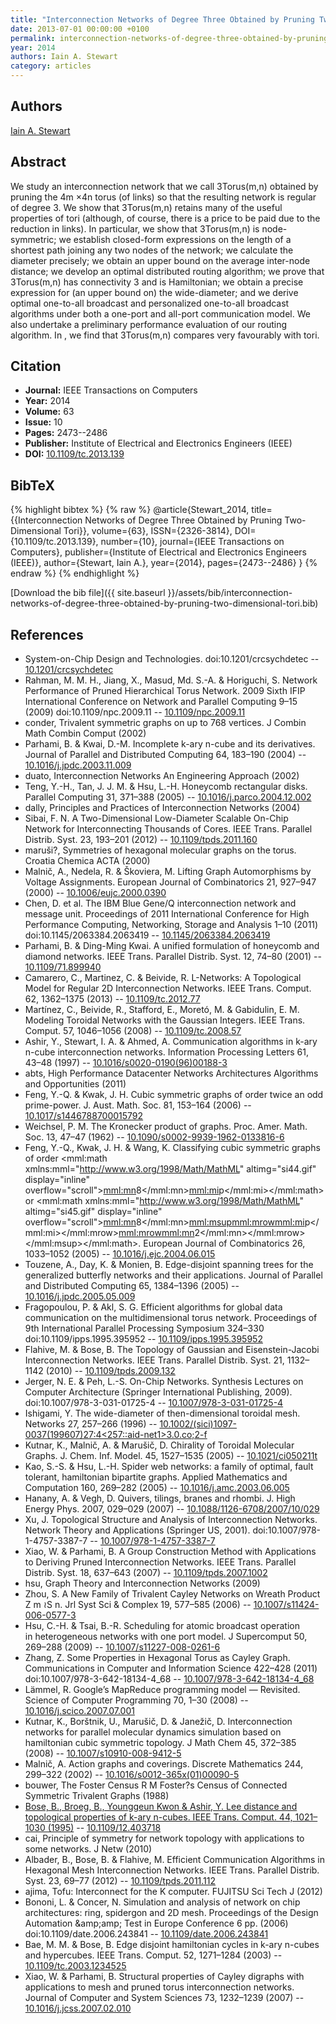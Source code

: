 ```yaml
---
title: "Interconnection Networks of Degree Three Obtained by Pruning Two-Dimensional Tori"
date: 2013-07-01 00:00:00 +0100
permalink: interconnection-networks-of-degree-three-obtained-by-pruning-two-dimensional-tori
year: 2014
authors: Iain A. Stewart
category: articles
---
```

 
## Authors
[Iain A. Stewart](authors/iain-a-stewart)
 
## Abstract
We study an interconnection network that we call 3Torus(m,n) obtained by pruning the 4m ×4n torus (of links) so that the resulting network is regular of degree 3. We show that 3Torus(m,n) retains many of the useful properties of tori (although, of course, there is a price to be paid due to the reduction in links). In particular, we show that 3Torus(m,n) is node-symmetric; we establish closed-form expressions on the length of a shortest path joining any two nodes of the network; we calculate the diameter precisely; we obtain an upper bound on the average inter-node distance; we develop an optimal distributed routing algorithm; we prove that 3Torus(m,n) has connectivity 3 and is Hamiltonian; we obtain a precise expression for (an upper bound on) the wide-diameter; and we derive optimal one-to-all broadcast and personalized one-to-all broadcast algorithms under both a one-port and all-port communication model. We also undertake a preliminary performance evaluation of our routing algorithm. In , we find that 3Torus(m,n) compares very favourably with tori.
 
## Citation
- **Journal:** IEEE Transactions on Computers
- **Year:** 2014
- **Volume:** 63
- **Issue:** 10
- **Pages:** 2473--2486
- **Publisher:** Institute of Electrical and Electronics Engineers (IEEE)
- **DOI:** [10.1109/tc.2013.139](https://doi.org/10.1109/tc.2013.139)
 
## BibTeX
{% highlight bibtex %}
{% raw %}
@article{Stewart_2014,
  title={{Interconnection Networks of Degree Three Obtained by Pruning Two-Dimensional Tori}},
  volume={63},
  ISSN={2326-3814},
  DOI={10.1109/tc.2013.139},
  number={10},
  journal={IEEE Transactions on Computers},
  publisher={Institute of Electrical and Electronics Engineers (IEEE)},
  author={Stewart, Iain A.},
  year={2014},
  pages={2473--2486}
}
{% endraw %}
{% endhighlight %}
 
[Download the bib file]({{ site.baseurl }}/assets/bib/interconnection-networks-of-degree-three-obtained-by-pruning-two-dimensional-tori.bib)
 
## References
- System-on-Chip Design and Technologies. doi:10.1201/crcsychdetec -- [10.1201/crcsychdetec](https://doi.org/10.1201/crcsychdetec)
- Rahman, M. M. H., Jiang, X., Masud, Md. S.-A. & Horiguchi, S. Network Performance of Pruned Hierarchical Torus Network. 2009 Sixth IFIP International Conference on Network and Parallel Computing 9–15 (2009) doi:10.1109/npc.2009.11 -- [10.1109/npc.2009.11](https://doi.org/10.1109/npc.2009.11)
- conder, Trivalent symmetric graphs on up to 768 vertices. J Combin Math Combin Comput (2002)
- Parhami, B. & Kwai, D.-M. Incomplete k-ary n-cube and its derivatives. Journal of Parallel and Distributed Computing 64, 183–190 (2004) -- [10.1016/j.jpdc.2003.11.009](https://doi.org/10.1016/j.jpdc.2003.11.009)
- duato, Interconnection Networks An Engineering Approach (2002)
- Teng, Y.-H., Tan, J. J. M. & Hsu, L.-H. Honeycomb rectangular disks. Parallel Computing 31, 371–388 (2005) -- [10.1016/j.parco.2004.12.002](https://doi.org/10.1016/j.parco.2004.12.002)
- dally, Principles and Practices of Interconnection Networks (2004)
- Sibai, F. N. A Two-Dimensional Low-Diameter Scalable On-Chip Network for Interconnecting Thousands of Cores. IEEE Trans. Parallel Distrib. Syst. 23, 193–201 (2012) -- [10.1109/tpds.2011.160](https://doi.org/10.1109/tpds.2011.160)
- maruši?, Symmetries of hexagonal molecular graphs on the torus. Croatia Chemica ACTA (2000)
- Malnič, A., Nedela, R. & Škoviera, M. Lifting Graph Automorphisms by Voltage Assignments. European Journal of Combinatorics 21, 927–947 (2000) -- [10.1006/eujc.2000.0390](https://doi.org/10.1006/eujc.2000.0390)
- Chen, D. et al. The IBM Blue Gene/Q interconnection network and message unit. Proceedings of 2011 International Conference for High Performance Computing, Networking, Storage and Analysis 1–10 (2011) doi:10.1145/2063384.2063419 -- [10.1145/2063384.2063419](https://doi.org/10.1145/2063384.2063419)
- Parhami, B. & Ding-Ming Kwai. A unified formulation of honeycomb and diamond networks. IEEE Trans. Parallel Distrib. Syst. 12, 74–80 (2001) -- [10.1109/71.899940](https://doi.org/10.1109/71.899940)
- Camarero, C., Martinez, C. & Beivide, R. L-Networks: A Topological Model for Regular 2D Interconnection Networks. IEEE Trans. Comput. 62, 1362–1375 (2013) -- [10.1109/tc.2012.77](https://doi.org/10.1109/tc.2012.77)
- Martínez, C., Beivide, R., Stafford, E., Moretó, M. & Gabidulin, E. M. Modeling Toroidal Networks with the Gaussian Integers. IEEE Trans. Comput. 57, 1046–1056 (2008) -- [10.1109/tc.2008.57](https://doi.org/10.1109/tc.2008.57)
- Ashir, Y., Stewart, I. A. & Ahmed, A. Communication algorithms in k-ary n-cube interconnection networks. Information Processing Letters 61, 43–48 (1997) -- [10.1016/s0020-0190(96)00188-3](https://doi.org/10.1016/s0020-0190(96)00188-3)
- abts, High Performance Datacenter Networks Architectures Algorithms and Opportunities (2011)
- Feng, Y.-Q. & Kwak, J. H. Cubic symmetric graphs of order twice an odd prime-power. J. Aust. Math. Soc. 81, 153–164 (2006) -- [10.1017/s1446788700015792](https://doi.org/10.1017/s1446788700015792)
- Weichsel, P. M. The Kronecker product of graphs. Proc. Amer. Math. Soc. 13, 47–47 (1962) -- [10.1090/s0002-9939-1962-0133816-6](https://doi.org/10.1090/s0002-9939-1962-0133816-6)
- Feng, Y.-Q., Kwak, J. H. & Wang, K. Classifying cubic symmetric graphs of order <mml:math xmlns:mml="http://www.w3.org/1998/Math/MathML" altimg="si44.gif" display="inline" overflow="scroll"><mml:mn>8</mml:mn><mml:mi>p</mml:mi></mml:math> or <mml:math xmlns:mml="http://www.w3.org/1998/Math/MathML" altimg="si45.gif" display="inline" overflow="scroll"><mml:mn>8</mml:mn><mml:msup><mml:mrow><mml:mi>p</mml:mi></mml:mrow><mml:mrow><mml:mn>2</mml:mn></mml:mrow></mml:msup></mml:math>. European Journal of Combinatorics 26, 1033–1052 (2005) -- [10.1016/j.ejc.2004.06.015](https://doi.org/10.1016/j.ejc.2004.06.015)
- Touzene, A., Day, K. & Monien, B. Edge-disjoint spanning trees for the generalized butterfly networks and their applications. Journal of Parallel and Distributed Computing 65, 1384–1396 (2005) -- [10.1016/j.jpdc.2005.05.009](https://doi.org/10.1016/j.jpdc.2005.05.009)
- Fragopoulou, P. & Akl, S. G. Efficient algorithms for global data communication on the multidimensional torus network. Proceedings of 9th International Parallel Processing Symposium 324–330 doi:10.1109/ipps.1995.395952 -- [10.1109/ipps.1995.395952](https://doi.org/10.1109/ipps.1995.395952)
- Flahive, M. & Bose, B. The Topology of Gaussian and Eisenstein-Jacobi Interconnection Networks. IEEE Trans. Parallel Distrib. Syst. 21, 1132–1142 (2010) -- [10.1109/tpds.2009.132](https://doi.org/10.1109/tpds.2009.132)
- Jerger, N. E. & Peh, L.-S. On-Chip Networks. Synthesis Lectures on Computer Architecture (Springer International Publishing, 2009). doi:10.1007/978-3-031-01725-4 -- [10.1007/978-3-031-01725-4](https://doi.org/10.1007/978-3-031-01725-4)
- Ishigami, Y. The wide-diameter of then-dimensional toroidal mesh. Networks 27, 257–266 (1996) -- [10.1002/(sici)1097-0037(199607)27:4<257::aid-net1>3.0.co;2-f](https://doi.org/10.1002/(sici)1097-0037(199607)27:4<257::aid-net1>3.0.co;2-f)
- Kutnar, K., Malnič, A. & Marušič, D. Chirality of Toroidal Molecular Graphs. J. Chem. Inf. Model. 45, 1527–1535 (2005) -- [10.1021/ci050211t](https://doi.org/10.1021/ci050211t)
- Kao, S.-S. & Hsu, L.-H. Spider web networks: a family of optimal, fault tolerant, hamiltonian bipartite graphs. Applied Mathematics and Computation 160, 269–282 (2005) -- [10.1016/j.amc.2003.06.005](https://doi.org/10.1016/j.amc.2003.06.005)
- Hanany, A. & Vegh, D. Quivers, tilings, branes and rhombi. J. High Energy Phys. 2007, 029–029 (2007) -- [10.1088/1126-6708/2007/10/029](https://doi.org/10.1088/1126-6708/2007/10/029)
- Xu, J. Topological Structure and Analysis of Interconnection Networks. Network Theory and Applications (Springer US, 2001). doi:10.1007/978-1-4757-3387-7 -- [10.1007/978-1-4757-3387-7](https://doi.org/10.1007/978-1-4757-3387-7)
- Xiao, W. & Parhami, B. A Group Construction Method with Applications to Deriving Pruned Interconnection Networks. IEEE Trans. Parallel Distrib. Syst. 18, 637–643 (2007) -- [10.1109/tpds.2007.1002](https://doi.org/10.1109/tpds.2007.1002)
- hsu, Graph Theory and Interconnection Networks (2009)
- Zhou, S. A New Family of Trivalent Cayley Networks on Wreath Product Z m ≀S n. Jrl Syst Sci &amp; Complex 19, 577–585 (2006) -- [10.1007/s11424-006-0577-3](https://doi.org/10.1007/s11424-006-0577-3)
- Hsu, C.-H. & Tsai, B.-R. Scheduling for atomic broadcast operation in heterogeneous networks with one port model. J Supercomput 50, 269–288 (2009) -- [10.1007/s11227-008-0261-6](https://doi.org/10.1007/s11227-008-0261-6)
- Zhang, Z. Some Properties in Hexagonal Torus as Cayley Graph. Communications in Computer and Information Science 422–428 (2011) doi:10.1007/978-3-642-18134-4_68 -- [10.1007/978-3-642-18134-4_68](https://doi.org/10.1007/978-3-642-18134-4_68)
- Lämmel, R. Google’s MapReduce programming model — Revisited. Science of Computer Programming 70, 1–30 (2008) -- [10.1016/j.scico.2007.07.001](https://doi.org/10.1016/j.scico.2007.07.001)
- Kutnar, K., Borštnik, U., Marušič, D. & Janežič, D. Interconnection networks for parallel molecular dynamics simulation based on hamiltonian cubic symmetric topology. J Math Chem 45, 372–385 (2008) -- [10.1007/s10910-008-9412-5](https://doi.org/10.1007/s10910-008-9412-5)
- Malnič, A. Action graphs and coverings. Discrete Mathematics 244, 299–322 (2002) -- [10.1016/s0012-365x(01)00090-5](https://doi.org/10.1016/s0012-365x(01)00090-5)
- bouwer, The Foster Census R M Foster?s Census of Connected Symmetric Trivalent Graphs (1988)
- [Bose, B., Broeg, B., Younggeun Kwon & Ashir, Y. Lee distance and topological properties of k-ary n-cubes. IEEE Trans. Comput. 44, 1021–1030 (1995)](lee-distance-and-topological-properties-of-k-ary-n-cubes) -- [10.1109/12.403718](https://doi.org/10.1109/12.403718)
- cai, Principle of symmetry for network topology with applications to some networks. J Netw (2010)
- Albader, B., Bose, B. & Flahive, M. Efficient Communication Algorithms in Hexagonal Mesh Interconnection Networks. IEEE Trans. Parallel Distrib. Syst. 23, 69–77 (2012) -- [10.1109/tpds.2011.112](https://doi.org/10.1109/tpds.2011.112)
- ajima, Tofu: Interconnect for the K computer. FUJITSU Sci Tech J (2012)
- Bononi, L. & Concer, N. Simulation and analysis of network on chip architectures: ring, spidergon and 2D mesh. Proceedings of the Design Automation &amp;amp;amp; Test in Europe Conference 6 pp. (2006) doi:10.1109/date.2006.243841 -- [10.1109/date.2006.243841](https://doi.org/10.1109/date.2006.243841)
- Bae, M. M. & Bose, B. Edge disjoint hamiltonian cycles in k-ary n-cubes and hypercubes. IEEE Trans. Comput. 52, 1271–1284 (2003) -- [10.1109/tc.2003.1234525](https://doi.org/10.1109/tc.2003.1234525)
- Xiao, W. & Parhami, B. Structural properties of Cayley digraphs with applications to mesh and pruned torus interconnection networks. Journal of Computer and System Sciences 73, 1232–1239 (2007) -- [10.1016/j.jcss.2007.02.010](https://doi.org/10.1016/j.jcss.2007.02.010)

